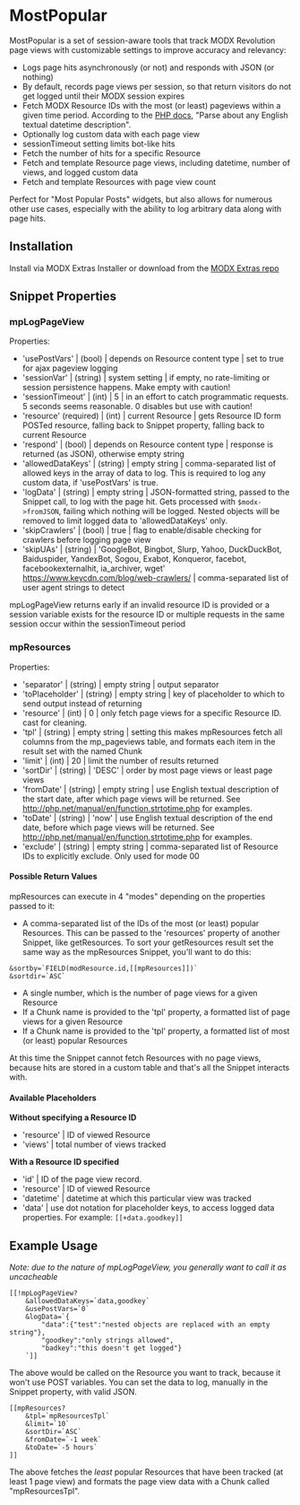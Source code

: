 MostPopular
===========

MostPopular is a set of session-aware tools that track MODX Revolution page views with customizable settings to improve accuracy and relevancy:

- Logs page hits asynchronously (or not) and responds with JSON (or nothing)
- By default, records page views per session, so that return visitors do not get logged until their MODX session expires
- Fetch MODX Resource IDs with the most (or least) pageviews within a given time period. According to the [PHP docs](http://php.net/manual/en/function.strtotime.php), "Parse about any English textual datetime description".
- Optionally log custom data with each page view
- sessionTimeout setting limits bot-like hits
- Fetch the number of hits for a specific Resource
- Fetch and template Resource page views, including datetime, number of views, and logged custom data
- Fetch and template Resources with page view count

Perfect for "Most Popular Posts" widgets, but also allows for numerous other use cases, especially with the ability to log arbitrary data along with page hits.

## Installation

Install via MODX Extras Installer or download from the [MODX Extras repo](https://modx.com/extras/package/mostpopular)

## Snippet Properties

### mpLogPageView

Properties:

- 'usePostVars' | (bool) | depends on Resource content type | set to true for ajax pageview logging
- 'sessionVar' | (string) | system setting | if empty, no rate-limiting or session persistence happens. Make empty with caution!
- 'sessionTimeout' | (int) | 5 | in an effort to catch programmatic requests. 5 seconds seems reasonable. 0 disables but use with caution!
- 'resource' (required) | (int) | current Resource | gets Resource ID form POSTed resource, falling back to Snippet property, falling back to current Resource
- 'respond' | (bool) | depends on Resource content type | response is returned (as JSON), otherwise empty string
- 'allowedDataKeys' | (string) | empty string | comma-separated list of allowed keys in the array of data to log. This is required to  log any custom data, if 'usePostVars' is true.
- 'logData' | (string) | empty string | JSON-formatted string, passed to the Snippet call, to log with the page hit. Gets processed with `$modx->fromJSON`, failing which nothing will be logged. Nested objects will be removed to limit logged data to 'allowedDataKeys' only.
- 'skipCrawlers' | (bool) | true | flag to enable/disable checking for crawlers before logging page view
- 'skipUAs' | (string) | 'GoogleBot, Bingbot, Slurp, Yahoo, DuckDuckBot, Baiduspider, YandexBot, Sogou, Exabot, Konqueror, facebot, facebookexternalhit, ia_archiver, wget' https://www.keycdn.com/blog/web-crawlers/ | comma-separated list of user agent strings to detect

mpLogPageView returns early if an invalid resource ID is provided or a session variable exists for the resource ID or multiple requests in the same session occur within the sessionTimeout period

### mpResources

Properties:

- 'separator' | (string) | empty string | output separator
- 'toPlaceholder' | (string) | empty string | key of placeholder to which to send output instead of returning
- 'resource' | (int) | 0 | only fetch page views for a specific Resource ID. cast for cleaning.
- 'tpl' | (string) | empty string | setting this makes mpResources fetch all columns from the mp_pageviews table, and formats each item in the result set with the named Chunk
- 'limit' | (int) | 20 | limit the number of results returned
- 'sortDir' | (string) | 'DESC' | order by most page views or least page views
- 'fromDate' | (string) | empty string | use English textual description of the start date, after which page views will be returned. See http://php.net/manual/en/function.strtotime.php for examples.
- 'toDate' | (string) | 'now' | use English textual description of the end date, before which page views will be returned. See http://php.net/manual/en/function.strtotime.php for examples.
- 'exclude' | (string) | empty string | comma-separated list of Resource IDs to explicitly exclude. Only used for mode 00

#### Possible Return Values

mpResources can execute in 4 "modes" depending on the properties passed to it:

- A comma-separated list of the IDs of the most (or least) popular Resources. This can be passed to the 'resources' property of another Snippet, like getResources. To sort your getResources result set the same way as the mpResources Snippet, you'll want to do this:

```
&sortby=`FIELD(modResource.id,[[mpResources]])`
&sortdir=`ASC`
```

- A single number, which is the number of page views for a given Resource
- If a Chunk name is provided to the 'tpl' property, a formatted list of page views for a given Resource
- If a Chunk name is provided to the 'tpl' property, a formatted list of most (or least) popular Resources  

At this time the Snippet cannot fetch Resources with no page views, because hits are stored in a custom table and that's all the Snippet interacts with.

#### Available Placeholders

**Without specifying a Resource ID**
- 'resource' | ID of viewed Resource
- 'views' | total number of views tracked

**With a Resource ID specified**
- 'id' | ID of the page view record.
- 'resource' | ID of viewed Resource
- 'datetime' | datetime at which this particular view was tracked
- 'data' | use dot notation for placeholder keys, to access logged data properties. For example: `[[+data.goodkey]]`

## Example Usage

_Note: due to the nature of mpLogPageView, you generally want to call it as uncacheable_

```
[[!mpLogPageView?
    &allowedDataKeys=`data,goodkey`
    &usePostVars=`0`
    &logData=`{
        "data":{"test":"nested objects are replaced with an empty string"},
        "goodkey":"only strings allowed",
        "badkey":"this doesn't get logged"}
    `]]
```

The above would be called on the Resource you want to track, because it won't use POST variables. You can set the data to log, manually in the Snippet property, with valid JSON.

```
[[mpResources?
    &tpl=`mpResourcesTpl`
    &limit=`10`
    &sortDir=`ASC`
    &fromDate=`-1 week`
    &toDate=`-5 hours`
]]

```

The above fetches the _least_ popular Resources that have been tracked (at least 1 page view) and formats the page view data with a Chunk called "mpResourcesTpl".
